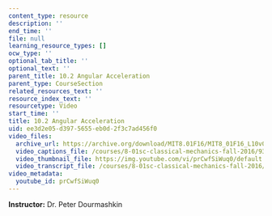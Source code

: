 ```yaml
---
content_type: resource
description: ''
end_time: ''
file: null
learning_resource_types: []
ocw_type: ''
optional_tab_title: ''
optional_text: ''
parent_title: 10.2 Angular Acceleration
parent_type: CourseSection
related_resources_text: ''
resource_index_text: ''
resourcetype: Video
start_time: ''
title: 10.2 Angular Acceleration
uid: ee3d2e05-d397-5655-eb0d-2f3c7ad456f0
video_files:
  archive_url: https://archive.org/download/MIT8.01F16/MIT8_01F16_L10v02_360p.mp4
  video_captions_file: /courses/8-01sc-classical-mechanics-fall-2016/93a79d957170563b9ade9ac7dbdf2209_prCwfSiWuq0.vtt
  video_thumbnail_file: https://img.youtube.com/vi/prCwfSiWuq0/default.jpg
  video_transcript_file: /courses/8-01sc-classical-mechanics-fall-2016/5eb9adeee43f9025d6ce5a4b0a51d574_prCwfSiWuq0.pdf
video_metadata:
  youtube_id: prCwfSiWuq0
---
```


**Instructor:** Dr. Peter Dourmashkin